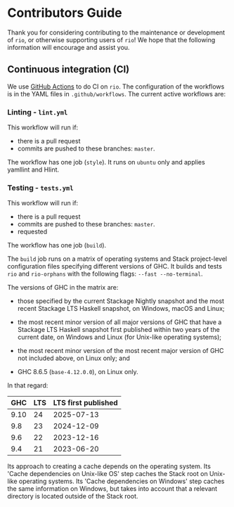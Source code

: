 # Contributors Guide

Thank you for considering contributing to the maintenance or development of
`rio`, or otherwise supporting users of `rio`! We hope that the following
information will encourage and assist you.

## Continuous integration (CI)

We use [GitHub Actions](https://docs.github.com/en/actions) to do CI on `rio`.
The configuration of the workflows is in the YAML files in `.github/workflows`.
The current active workflows are:

### Linting - `lint.yml`

This workflow will run if:

* there is a pull request
* commits are pushed to these branches: `master`.

The workflow has one job (`style`). It runs on `ubuntu` only and applies
yamllint and Hlint.

### Testing - `tests.yml`

This workflow will run if:

* there is a pull request
* commits are pushed to these branches: `master`.
* requested

The workflow has one job (`build`).

The `build` job runs on a matrix of operating systems and Stack
project-level configuration files specifying different versions of GHC. It
builds and tests `rio` and `rio-orphans` with the following flags:
`--fast --no-terminal`.

The versions of GHC in the matrix are:

* those specified by the current Stackage Nightly snapshot and the most recent
  Stackage LTS Haskell snapshot, on Windows, macOS and Linux;

* the most recent minor version of all major versions of GHC that have a
  Stackage LTS Haskell snapshot first published within two years of the current
  date, on Windows and Linux (for Unix-like operating systems);

* the most recent minor version of the most recent major version of GHC not
  included above, on Linux only; and

* GHC 8.6.5 (`base-4.12.0.0`), on Linux only.

In that regard:

GHC |LTS|LTS first published
----|---|-------------------
9.10|24 |2025-07-13
9.8 |23 |2024-12-09
9.6 |22 |2023-12-16
9.4 |21 |2023-06-20

Its approach to creating a cache depends on the operating system. Its 'Cache
dependencies on Unix-like OS' step caches the Stack root on Unix-like operating
systems. Its 'Cache dependencies on Windows' step caches the same information
on Windows, but takes into account that a relevant directory is located outside
of the Stack root.
